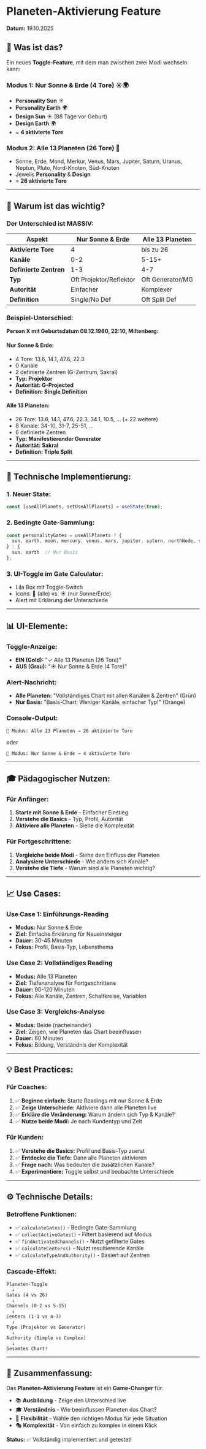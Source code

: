 # Planeten-Aktivierung Feature

**Datum:** 19.10.2025

## 🌟 **Was ist das?**

Ein neues **Toggle-Feature**, mit dem man zwischen zwei Modi wechseln kann:

### **Modus 1: Nur Sonne & Erde (4 Tore)** ☀️🌍
- **Personality Sun** ☀️
- **Personality Earth** 🌍  
- **Design Sun** ☀️ (88 Tage vor Geburt)
- **Design Earth** 🌍
- = **4 aktivierte Tore**

### **Modus 2: Alle 13 Planeten (26 Tore)** 🌟
- Sonne, Erde, Mond, Merkur, Venus, Mars, Jupiter, Saturn, Uranus, Neptun, Pluto, Nord-Knoten, Süd-Knoten
- Jeweils **Personality** & **Design**
- = **26 aktivierte Tore**

---

## 🎯 **Warum ist das wichtig?**

### **Der Unterschied ist MASSIV:**

| Aspekt | Nur Sonne & Erde | Alle 13 Planeten |
|--------|------------------|------------------|
| **Aktivierte Tore** | 4 | bis zu 26 |
| **Kanäle** | 0-2 | 5-15+ |
| **Definierte Zentren** | 1-3 | 4-7 |
| **Typ** | Oft Projektor/Reflektor | Oft Generator/MG |
| **Autorität** | Einfacher | Komplexer |
| **Definition** | Single/No Def | Oft Split Def |

### **Beispiel-Unterschied:**

**Person X mit Geburtsdatum 08.12.1980, 22:10, Miltenberg:**

#### **Nur Sonne & Erde:**
- 4 Tore: 13.6, 14.1, 47.6, 22.3
- 0 Kanäle
- 2 definierte Zentren (G-Zentrum, Sakral)
- **Typ: Projektor**
- **Autorität: G-Projected**
- **Definition: Single Definition**

#### **Alle 13 Planeten:**
- 26 Tore: 13.6, 14.1, 47.6, 22.3, 34.1, 10.5, ... (+ 22 weitere)
- 8 Kanäle: 34-10, 31-7, 25-51, ...
- 6 definierte Zentren
- **Typ: Manifestierender Generator**
- **Autorität: Sakral**
- **Definition: Triple Split**

---

## 🔧 **Technische Implementierung:**

### **1. Neuer State:**
```typescript
const [useAllPlanets, setUseAllPlanets] = useState(true);
```

### **2. Bedingte Gate-Sammlung:**
```typescript
const personalityGates = useAllPlanets ? {
  sun, earth, moon, mercury, venus, mars, jupiter, saturn, northNode, southNode
} : {
  sun, earth  // Nur Basis
};
```

### **3. UI-Toggle im Gate Calculator:**
- Lila Box mit Toggle-Switch
- Icons: 🌟 (alle) vs. ☀️ (nur Sonne/Erde)
- Alert mit Erklärung der Unterschiede

---

## 📊 **UI-Elemente:**

### **Toggle-Anzeige:**
- **EIN (Gold):** "✓ Alle 13 Planeten (26 Tore)"
- **AUS (Grau):** "☀️ Nur Sonne & Erde (4 Tore)"

### **Alert-Nachricht:**
- **Alle Planeten:** "Vollständiges Chart mit allen Kanälen & Zentren" (Grün)
- **Nur Basis:** "Basis-Chart: Weniger Kanäle, einfacher Typ!" (Orange)

### **Console-Output:**
```
🎯 Modus: Alle 13 Planeten → 26 aktivierte Tore
```
oder
```
🎯 Modus: Nur Sonne & Erde → 4 aktivierte Tore
```

---

## 🎓 **Pädagogischer Nutzen:**

### **Für Anfänger:**
1. **Starte mit Sonne & Erde** - Einfacher Einstieg
2. **Verstehe die Basics** - Typ, Profil, Autorität
3. **Aktiviere alle Planeten** - Siehe die Komplexität

### **Für Fortgeschrittene:**
1. **Vergleiche beide Modi** - Siehe den Einfluss der Planeten
2. **Analysiere Unterschiede** - Wie ändern sich Kanäle?
3. **Verstehe die Tiefe** - Warum sind alle Planeten wichtig?

---

## 📈 **Use Cases:**

### **Use Case 1: Einführungs-Reading**
- **Modus:** Nur Sonne & Erde
- **Ziel:** Einfache Erklärung für Neueinsteiger
- **Dauer:** 30-45 Minuten
- **Fokus:** Profil, Basis-Typ, Lebensthema

### **Use Case 2: Vollständiges Reading**
- **Modus:** Alle 13 Planeten
- **Ziel:** Tiefenanalyse für Fortgeschrittene
- **Dauer:** 90-120 Minuten
- **Fokus:** Alle Kanäle, Zentren, Schaltkreise, Variablen

### **Use Case 3: Vergleichs-Analyse**
- **Modus:** Beide (nacheinander)
- **Ziel:** Zeigen, wie Planeten das Chart beeinflussen
- **Dauer:** 60 Minuten
- **Fokus:** Bildung, Verständnis der Komplexität

---

## 💡 **Best Practices:**

### **Für Coaches:**
1. ✅ **Beginne einfach:** Starte Readings mit nur Sonne & Erde
2. ✅ **Zeige Unterschiede:** Aktiviere dann alle Planeten live
3. ✅ **Erkläre die Veränderung:** Warum ändern sich Typ & Kanäle?
4. ✅ **Nutze beide Modi:** Je nach Kundentyp und Zeit

### **Für Kunden:**
1. ✅ **Verstehe die Basics:** Profil und Basis-Typ zuerst
2. ✅ **Entdecke die Tiefe:** Dann alle Planeten aktivieren
3. ✅ **Frage nach:** Was bedeuten die zusätzlichen Kanäle?
4. ✅ **Experimentiere:** Toggle selbst und beobachte Unterschiede

---

## ⚙️ **Technische Details:**

### **Betroffene Funktionen:**
- ✅ `calculateGates()` - Bedingte Gate-Sammlung
- ✅ `collectActiveGates()` - Filtert basierend auf Modus
- ✅ `findActivatedChannels()` - Nutzt gefilterte Gates
- ✅ `calculateCenters()` - Nutzt resultierende Kanäle
- ✅ `calculateTypeAndAuthority()` - Basiert auf Zentren

### **Cascade-Effekt:**
```
Planeten-Toggle
  ↓
Gates (4 vs 26)
  ↓
Channels (0-2 vs 5-15)
  ↓
Centers (1-3 vs 4-7)
  ↓
Type (Projektor vs Generator)
  ↓
Authority (Simple vs Complex)
  ↓
Gesamtes Chart!
```

---

## 🎯 **Zusammenfassung:**

Das **Planeten-Aktivierung Feature** ist ein **Game-Changer** für:
- 📚 **Ausbildung** - Zeige den Unterschied live
- 🎓 **Verständnis** - Wie beeinflussen Planeten das Chart?
- 🔄 **Flexibilität** - Wähle den richtigen Modus für jede Situation
- 🎭 **Komplexität** - Von einfach zu komplex in einem Klick

**Status:** ✅ Vollständig implementiert und getestet!


